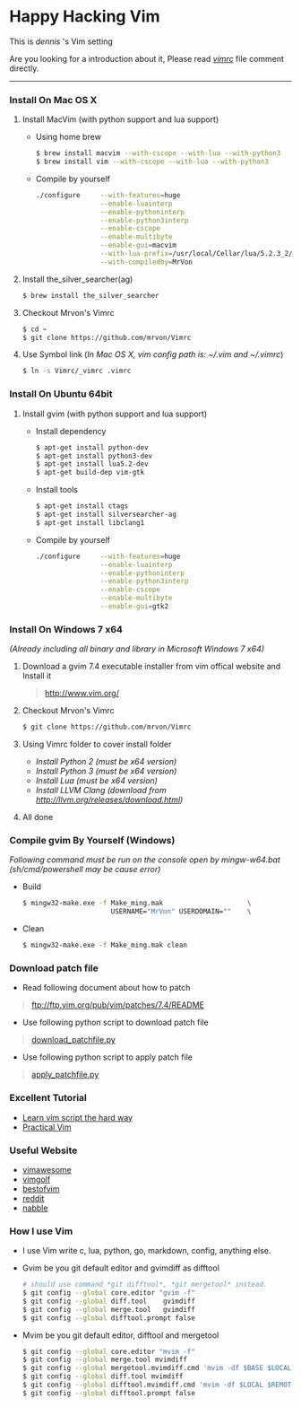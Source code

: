 # Happy Hacking Vim #
This is *dennis* 's Vim setting

Are you looking for a introduction about it, Please read *[vimrc](https://github.com/mrvon/Vimrc/blob/master/_vimrc)* file comment directly.

----------

### Install On Mac OS X ###

1. Install MacVim (with python support and lua support)

    + Using home brew
        ```sh
        $ brew install macvim --with-cscope --with-lua --with-python3
        $ brew install vim --with-cscope --with-lua --with-python3
        ```


    + Compile by yourself
        ```sh
        ./configure     --with-features=huge                             \
                        --enable-luainterp                               \
                        --enable-pythoninterp                            \
                        --enable-python3interp                           \
                        --enable-cscope                                  \
                        --enable-multibyte                               \
                        --enable-gui=macvim                              \
                        --with-lua-prefix=/usr/local/Cellar/lua/5.2.3_2/ \
                        --with-compiledby=MrVon                          \
        ```
2. Install the_silver_searcher(ag)

    ```sh
    $ brew install the_silver_searcher
    ```

3. Checkout Mrvon's Vimrc

    ```sh
    $ cd ~
    $ git clone https://github.com/mrvon/Vimrc
    ```

4. Use Symbol link (*In Mac OS X, vim config path is: ~/.vim and ~/.vimrc*)

    ```sh
    $ ln -s Vimrc/_vimrc .vimrc
    ```

### Install On Ubuntu 64bit ###

1. Install gvim (with python support and lua support)

    + Install dependency
        ```sh
        $ apt-get install python-dev
        $ apt-get install python3-dev
        $ apt-get install lua5.2-dev
        $ apt-get build-dep vim-gtk
        ```

    + Install tools
        ```sh
        $ apt-get install ctags
        $ apt-get install silversearcher-ag
        $ apt-get install libclang1
        ```

    + Compile by yourself
        ```sh
        ./configure     --with-features=huge                             \
                        --enable-luainterp                               \
                        --enable-pythoninterp                            \
                        --enable-python3interp                           \
                        --enable-cscope                                  \
                        --enable-multibyte                               \
                        --enable-gui=gtk2				                 \
        ```

### Install On Windows 7 x64 ###
*(Already including all binary and library in Microsoft Windows 7 x64)*

1. Download a gvim 7.4 executable installer from vim offical website and Install it

	> http://www.vim.org/

2. Checkout Mrvon's Vimrc

    ```sh
    $ git clone https://github.com/mrvon/Vimrc
    ```

3. Using Vimrc folder to cover install folder
	+ *Install Python 2     (must be x64 version)*
	+ *Install Python 3     (must be x64 version)*
	+ *Install Lua 	        (must be x64 version)*
    + *Install LLVM Clang   (download from http://llvm.org/releases/download.html)*

4. All done

### Compile gvim By Yourself (Windows) ###
*Following command must be run on the console open by mingw-w64.bat
 (sh/cmd/powershell may be cause error)*

+ Build

    ```sh
    $ mingw32-make.exe -f Make_ming.mak                     \
                          USERNAME="MrVon" USERDOMAIN=""    \
    ```

+ Clean

    ```sh
    $ mingw32-make.exe -f Make_ming.mak clean
    ```

### Download patch file ###
* Read following document about how to patch

> ftp://ftp.vim.org/pub/vim/patches/7.4/README

* Use following python script to download patch file

> [download_patchfile.py](https://github.com/mrvon/Vimrc/blob/master/vim74/code/download_patchfile.py)

* Use following python script to apply patch file

> [apply_patchfile.py](https://github.com/mrvon/Vimrc/blob/master/vim74/code/apply_patchfile.py)

### Excellent Tutorial ###
+ [Learn vim script the hard way](http://learnvimscriptthehardway.stevelosh.com/)
+ [Practical Vim]()

### Useful Website ###
+ [vimawesome](http://vimawesome.com/)
+ [vimgolf](http://vimgolf.com/)
+ [bestofvim](http://bestofvim.com/)
+ [reddit](http://www.reddit.com/r/vim/)
+ [nabble](http://vim.1045645.n5.nabble.com/)

### How I use Vim
+ I use Vim write c, lua, python, go, markdown, config, anything else.

+ Gvim be you git default editor and gvimdiff as difftool

    ```sh
    # should use command *git difftool*, *git mergetool* instead.
    $ git config --global core.editor "gvim -f"
    $ git config --global diff.tool    gvimdiff
    $ git config --global merge.tool   gvimdiff
    $ git config --global difftool.prompt false
    ```

+ Mvim be you git default editor, difftool and mergetool

    ```sh
    $ git config --global core.editor "mvim -f"
    $ git config --global merge.tool mvimdiff
    $ git config --global mergetool.mvimdiff.cmd 'mvim -df $BASE $LOCAL $REMOTE $MERGED'
    $ git config --global diff.tool mvimdiff
    $ git config --global difftool.mvimdiff.cmd 'mvim -df $LOCAL $REMOTE'
    $ git config --global difftool.prompt false
    ```
